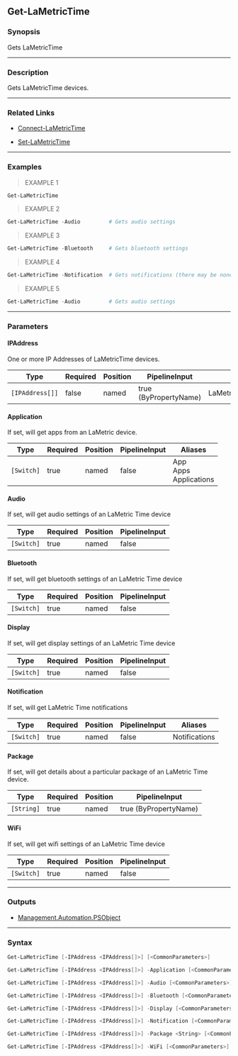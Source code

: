 Get-LaMetricTime
----------------

### Synopsis
Gets LaMetricTime

---

### Description

Gets LaMetricTime devices.

---

### Related Links
* [Connect-LaMetricTime](Connect-LaMetricTime.md)

* [Set-LaMetricTime](Set-LaMetricTime.md)

---

### Examples
> EXAMPLE 1

```PowerShell
Get-LaMetricTime
```
> EXAMPLE 2

```PowerShell
Get-LaMetricTime -Audio         # Gets audio settings
```
> EXAMPLE 3

```PowerShell
Get-LaMetricTime -Bluetooth     # Gets bluetooth settings
```
> EXAMPLE 4

```PowerShell
Get-LaMetricTime -Notification  # Gets notifications (there may be none)
```
> EXAMPLE 5

```PowerShell
Get-LaMetricTime -Audio         # Gets audio settings
```

---

### Parameters
#### **IPAddress**
One or more IP Addresses of LaMetricTime devices.

|Type           |Required|Position|PipelineInput        |Aliases              |
|---------------|--------|--------|---------------------|---------------------|
|`[IPAddress[]]`|false   |named   |true (ByPropertyName)|LaMetricTimeIPAddress|

#### **Application**
If set, will get apps from an LaMetric device.

|Type      |Required|Position|PipelineInput|Aliases                      |
|----------|--------|--------|-------------|-----------------------------|
|`[Switch]`|true    |named   |false        |App<br/>Apps<br/>Applications|

#### **Audio**
If set, will get audio settings of an LaMetric Time device

|Type      |Required|Position|PipelineInput|
|----------|--------|--------|-------------|
|`[Switch]`|true    |named   |false        |

#### **Bluetooth**
If set, will get bluetooth settings of an LaMetric Time device

|Type      |Required|Position|PipelineInput|
|----------|--------|--------|-------------|
|`[Switch]`|true    |named   |false        |

#### **Display**
If set, will get display settings of an LaMetric Time device

|Type      |Required|Position|PipelineInput|
|----------|--------|--------|-------------|
|`[Switch]`|true    |named   |false        |

#### **Notification**
If set, will get LaMetric Time notifications

|Type      |Required|Position|PipelineInput|Aliases      |
|----------|--------|--------|-------------|-------------|
|`[Switch]`|true    |named   |false        |Notifications|

#### **Package**
If set, will get details about a particular package of an LaMetric Time device.

|Type      |Required|Position|PipelineInput        |
|----------|--------|--------|---------------------|
|`[String]`|true    |named   |true (ByPropertyName)|

#### **WiFi**
If set, will get wifi settings of an LaMetric Time device

|Type      |Required|Position|PipelineInput|
|----------|--------|--------|-------------|
|`[Switch]`|true    |named   |false        |

---

### Outputs
* [Management.Automation.PSObject](https://learn.microsoft.com/en-us/dotnet/api/System.Management.Automation.PSObject)

---

### Syntax
```PowerShell
Get-LaMetricTime [-IPAddress <IPAddress[]>] [<CommonParameters>]
```
```PowerShell
Get-LaMetricTime [-IPAddress <IPAddress[]>] -Application [<CommonParameters>]
```
```PowerShell
Get-LaMetricTime [-IPAddress <IPAddress[]>] -Audio [<CommonParameters>]
```
```PowerShell
Get-LaMetricTime [-IPAddress <IPAddress[]>] -Bluetooth [<CommonParameters>]
```
```PowerShell
Get-LaMetricTime [-IPAddress <IPAddress[]>] -Display [<CommonParameters>]
```
```PowerShell
Get-LaMetricTime [-IPAddress <IPAddress[]>] -Notification [<CommonParameters>]
```
```PowerShell
Get-LaMetricTime [-IPAddress <IPAddress[]>] -Package <String> [<CommonParameters>]
```
```PowerShell
Get-LaMetricTime [-IPAddress <IPAddress[]>] -WiFi [<CommonParameters>]
```
